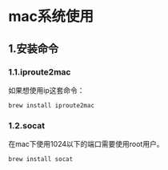 # mac系统使用

## 1.安装命令

### 1.1.iproute2mac
如果想使用ip这套命令：<br>
```
brew install iproute2mac
```

### 1.2.socat
在mac下使用1024以下的端口需要使用root用户。<br>
```
brew install socat
```